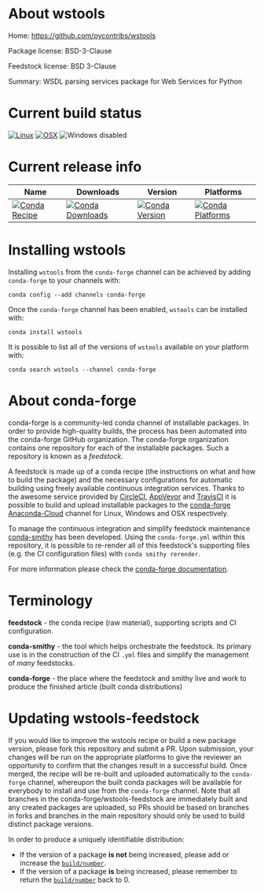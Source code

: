 About wstools
=============

Home: https://github.com/pycontribs/wstools

Package license: BSD-3-Clause

Feedstock license: BSD 3-Clause

Summary: WSDL parsing services package for Web Services for Python



Current build status
====================

[![Linux](https://img.shields.io/circleci/project/github/conda-forge/wstools-feedstock/master.svg?label=Linux)](https://circleci.com/gh/conda-forge/wstools-feedstock)
[![OSX](https://img.shields.io/travis/conda-forge/wstools-feedstock/master.svg?label=macOS)](https://travis-ci.org/conda-forge/wstools-feedstock)
![Windows disabled](https://img.shields.io/badge/Windows-disabled-lightgrey.svg)

Current release info
====================

| Name | Downloads | Version | Platforms |
| --- | --- | --- | --- |
| [![Conda Recipe](https://img.shields.io/badge/recipe-wstools-green.svg)](https://anaconda.org/conda-forge/wstools) | [![Conda Downloads](https://img.shields.io/conda/dn/conda-forge/wstools.svg)](https://anaconda.org/conda-forge/wstools) | [![Conda Version](https://img.shields.io/conda/vn/conda-forge/wstools.svg)](https://anaconda.org/conda-forge/wstools) | [![Conda Platforms](https://img.shields.io/conda/pn/conda-forge/wstools.svg)](https://anaconda.org/conda-forge/wstools) |

Installing wstools
==================

Installing `wstools` from the `conda-forge` channel can be achieved by adding `conda-forge` to your channels with:

```
conda config --add channels conda-forge
```

Once the `conda-forge` channel has been enabled, `wstools` can be installed with:

```
conda install wstools
```

It is possible to list all of the versions of `wstools` available on your platform with:

```
conda search wstools --channel conda-forge
```


About conda-forge
=================

conda-forge is a community-led conda channel of installable packages.
In order to provide high-quality builds, the process has been automated into the
conda-forge GitHub organization. The conda-forge organization contains one repository
for each of the installable packages. Such a repository is known as a *feedstock*.

A feedstock is made up of a conda recipe (the instructions on what and how to build
the package) and the necessary configurations for automatic building using freely
available continuous integration services. Thanks to the awesome service provided by
[CircleCI](https://circleci.com/), [AppVeyor](https://www.appveyor.com/)
and [TravisCI](https://travis-ci.org/) it is possible to build and upload installable
packages to the [conda-forge](https://anaconda.org/conda-forge)
[Anaconda-Cloud](https://anaconda.org/) channel for Linux, Windows and OSX respectively.

To manage the continuous integration and simplify feedstock maintenance
[conda-smithy](https://github.com/conda-forge/conda-smithy) has been developed.
Using the ``conda-forge.yml`` within this repository, it is possible to re-render all of
this feedstock's supporting files (e.g. the CI configuration files) with ``conda smithy rerender``.

For more information please check the [conda-forge documentation](https://conda-forge.org/docs/).

Terminology
===========

**feedstock** - the conda recipe (raw material), supporting scripts and CI configuration.

**conda-smithy** - the tool which helps orchestrate the feedstock.
                   Its primary use is in the construction of the CI ``.yml`` files
                   and simplify the management of *many* feedstocks.

**conda-forge** - the place where the feedstock and smithy live and work to
                  produce the finished article (built conda distributions)


Updating wstools-feedstock
==========================

If you would like to improve the wstools recipe or build a new
package version, please fork this repository and submit a PR. Upon submission,
your changes will be run on the appropriate platforms to give the reviewer an
opportunity to confirm that the changes result in a successful build. Once
merged, the recipe will be re-built and uploaded automatically to the
`conda-forge` channel, whereupon the built conda packages will be available for
everybody to install and use from the `conda-forge` channel.
Note that all branches in the conda-forge/wstools-feedstock are
immediately built and any created packages are uploaded, so PRs should be based
on branches in forks and branches in the main repository should only be used to
build distinct package versions.

In order to produce a uniquely identifiable distribution:
 * If the version of a package **is not** being increased, please add or increase
   the [``build/number``](https://conda.io/docs/user-guide/tasks/build-packages/define-metadata.html#build-number-and-string).
 * If the version of a package **is** being increased, please remember to return
   the [``build/number``](https://conda.io/docs/user-guide/tasks/build-packages/define-metadata.html#build-number-and-string)
   back to 0.
